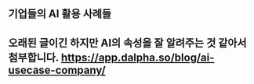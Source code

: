 ## 기업들의 AI 활용 사례들
오래된 글이긴 하지만 AI의 속성을 잘 알려주는 것 같아서 첨부합니다.
https://app.dalpha.so/blog/ai-usecase-company/
---
